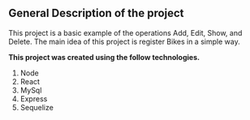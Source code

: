 
## General Description of the project

This project is a basic example of the operations Add, Edit, Show, and Delete.
The main idea of this project is register Bikes in a simple way.

**This project was created using the follow technologies.**
1. Node
1. React
1. MySql
1. Express
1. Sequelize
